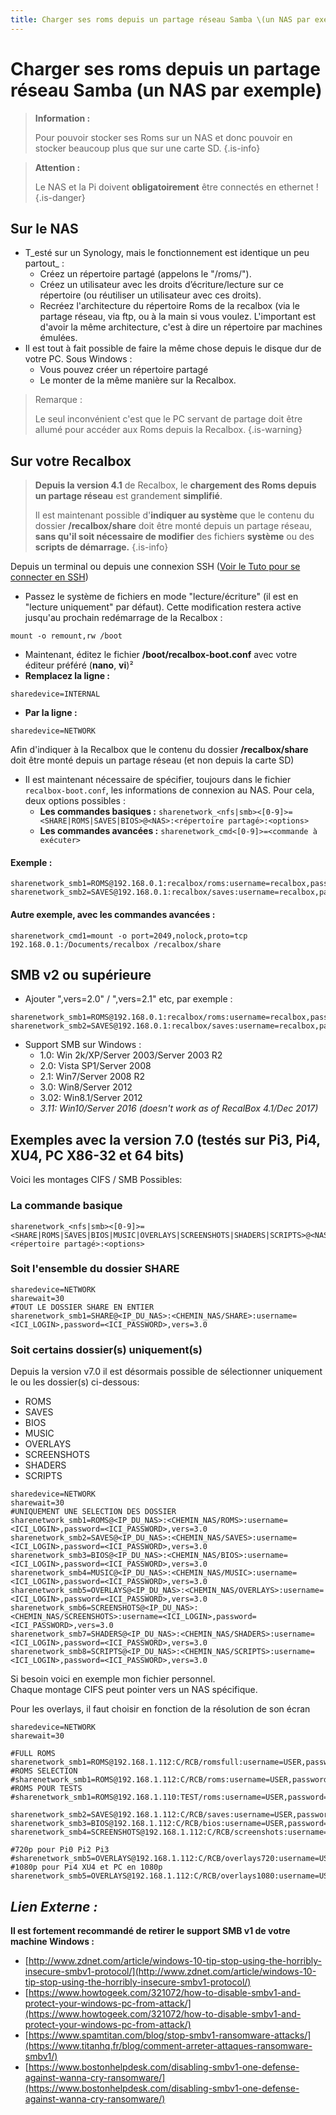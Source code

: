 ```yaml
---
title: Charger ses roms depuis un partage réseau Samba \(un NAS par exemple\)
---
```


# Charger ses roms depuis un partage réseau Samba \(un NAS par exemple\)


>**Information :**
>
>Pour pouvoir stocker ses Roms sur un NAS et donc pouvoir en stocker beaucoup plus que sur une carte SD.
{.is-info}


>**Attention :**
>
>Le NAS et la Pi doivent **obligatoirement** être connectés en ethernet !
{.is-danger}

## **Sur le NAS**

* T_esté sur un Synology, mais le fonctionnement est identique un peu partout_ :
  * Créez un répertoire partagé \(appelons le "/roms/"\).
  * Créez un utilisateur avec les droits d’écriture/lecture sur ce répertoire \(ou réutiliser un utilisateur avec ces droits\).
  * Recréez l'architecture du répertoire Roms de la recalbox \(via le partage réseau, via ftp, ou à la main si vous voulez. L'important est d'avoir la même architecture, c'est à dire un répertoire par machines émulées. 
* Il est tout à fait possible de faire la même chose depuis le disque dur de votre PC. Sous Windows :
  * Vous pouvez créer un répertoire partagé
  * Le monter de la même manière sur la Recalbox.


>Remarque :
>
>Le seul inconvénient c'est que le PC servant de partage doit être allumé pour accéder aux Roms depuis la Recalbox.
{.is-warning}

## Sur votre Recalbox <a id="recalbox-version-greater-than-4-1"></a>


>**Depuis la version 4.1** de Recalbox, le **chargement des Roms depuis un partage réseau** est grandement **simplifié**. 
>
>Il est maintenant possible d'**indiquer au système** que le contenu du dossier **/recalbox/share** doit être monté depuis un partage réseau, **sans qu'il soit nécessaire de modifier** des fichiers **système** ou des **scripts de démarrage.**
{.is-info}

Depuis un terminal ou depuis une connexion SSH \([Voir le Tuto pour se connecter en SSH](/v/francais/tutoriels/systeme/acces/acces-root-via-terminal)\)

* Passez le système de fichiers en mode "lecture/écriture" \(il est en "lecture uniquement" par défaut\). Cette modification restera active jusqu'au prochain redémarrage de la Recalbox :

```text
mount -o remount,rw /boot
```

* Maintenant, éditez le fichier **/boot/recalbox-boot.conf** avec votre éditeur préféré \(**nano**, **vi**\)²
* **Remplacez la ligne :**

```text
sharedevice=INTERNAL
```

* **Par la ligne :**

```text
sharedevice=NETWORK
```

Afin d'indiquer à la Recalbox que le contenu du dossier **/recalbox/share** doit être monté depuis un partage réseau \(et non depuis la carte SD\)

* Il est maintenant nécessaire de spécifier, toujours dans le fichier `recalbox-boot.conf`, les informations de connexion au NAS. Pour cela, deux options possibles :
  * **Les commandes basiques :** `sharenetwork_<nfs|smb><[0-9]>=<SHARE|ROMS|SAVES|BIOS>@<NAS>:<répertoire partagé>:<options>`
  * **Les commandes avancées :**  `sharenetwork_cmd<[0-9]>=<commande à exécuter>`

#### **Exemple :**

```text
sharenetwork_smb1=ROMS@192.168.0.1:recalbox/roms:username=recalbox,password=recalbox,vers=2.0
sharenetwork_smb2=SAVES@192.168.0.1:recalbox/saves:username=recalbox,password=recalbox,vers=2.0
```

#### **Autre exemple, avec les commandes avancées :**

```text
sharenetwork_cmd1=mount -o port=2049,nolock,proto=tcp 192.168.0.1:/Documents/recalbox /recalbox/share
```

## SMB v2 ou supérieure <a id="smb-v2-or-higher-support"></a>

* Ajouter ",vers=2.0" / ",vers=2.1" etc, par exemple :

```text
sharenetwork_smb1=ROMS@192.168.0.1:recalbox/roms:username=recalbox,password=recalbox,vers=2.0
sharenetwork_smb2=SAVES@192.168.0.1:recalbox/saves:username=recalbox,password=recalbox,vers=2.0
```

* Support SMB sur Windows :
  * 1.0: Win 2k/XP/Server 2003/Server 2003 R2
  * 2.0: Vista SP1/Server 2008
  * 2.1: Win7/Server 2008 R2
  * 3.0: Win8/Server 2012
  * 3.02: Win8.1/Server 2012
  * _3.11: Win10/Server 2016 \(doesn't work as of RecalBox 4.1/Dec 2017\)_

## Exemples avec la version 7.0 \(testés sur Pi3, Pi4, XU4, PC X86-32 et 64 bits\)

Voici les montages CIFS / SMB Possibles: 

### La commande basique

```text
sharenetwork_<nfs|smb><[0-9]>=<SHARE|ROMS|SAVES|BIOS|MUSIC|OVERLAYS|SCREENSHOTS|SHADERS|SCRIPTS>@<NAS>:<répertoire partagé>:<options>
```

### Soit l'ensemble du dossier SHARE

```text
sharedevice=NETWORK
sharewait=30
#TOUT LE DOSSIER SHARE EN ENTIER
sharenetwork_smb1=SHARE@<IP_DU_NAS>:<CHEMIN_NAS/SHARE>:username=<ICI_LOGIN>,password=<ICI_PASSWORD>,vers=3.0
```



### Soit certains dossier\(s\) uniquement\(s\)

Depuis la version v7.0 il est désormais possible de sélectionner uniquement le ou les dossier\(s\) ci-dessous:

* ROMS
* SAVES
* BIOS
* MUSIC
* OVERLAYS
* SCREENSHOTS
* SHADERS
* SCRIPTS

```text
sharedevice=NETWORK
sharewait=30
#UNIQUEMENT UNE SELECTION DES DOSSIER
sharenetwork_smb1=ROMS@<IP_DU_NAS>:<CHEMIN_NAS/ROMS>:username=<ICI_LOGIN>,password=<ICI_PASSWORD>,vers=3.0
sharenetwork_smb2=SAVES@<IP_DU_NAS>:<CHEMIN_NAS/SAVES>:username=<ICI_LOGIN>,password=<ICI_PASSWORD>,vers=3.0
sharenetwork_smb3=BIOS@<IP_DU_NAS>:<CHEMIN_NAS/BIOS>:username=<ICI_LOGIN>,password=<ICI_PASSWORD>,vers=3.0
sharenetwork_smb4=MUSIC@<IP_DU_NAS>:<CHEMIN_NAS/MUSIC>:username=<ICI_LOGIN>,password=<ICI_PASSWORD>,vers=3.0
sharenetwork_smb5=OVERLAYS@<IP_DU_NAS>:<CHEMIN_NAS/OVERLAYS>:username=<ICI_LOGIN>,password=<ICI_PASSWORD>,vers=3.0
sharenetwork_smb6=SCREENSHOTS@<IP_DU_NAS>:<CHEMIN_NAS/SCREENSHOTS>:username=<ICI_LOGIN>,password=<ICI_PASSWORD>,vers=3.0
sharenetwork_smb7=SHADERS@<IP_DU_NAS>:<CHEMIN_NAS/SHADERS>:username=<ICI_LOGIN>,password=<ICI_PASSWORD>,vers=3.0
sharenetwork_smb8=SCRIPTS@<IP_DU_NAS>:<CHEMIN_NAS/SCRIPTS>:username=<ICI_LOGIN>,password=<ICI_PASSWORD>,vers=3.0
```

Si besoin voici en exemple mon fichier personnel.   
Chaque montage CIFS peut pointer vers un NAS spécifique.

Pour les overlays, il faut choisir en fonction de la résolution de son écran

```text
sharedevice=NETWORK
sharewait=30

#FULL ROMS
sharenetwork_smb1=ROMS@192.168.1.112:C/RCB/romsfull:username=USER,password=PASS,vers=3.0
#ROMS SELECTION
#sharenetwork_smb1=ROMS@192.168.1.112:C/RCB/roms:username=USER,password=PASS,vers=3.0
#ROMS POUR TESTS
#sharenetwork_smb1=ROMS@192.168.1.110:TEST/roms:username=USER,password=PASS+,vers=3.0

sharenetwork_smb2=SAVES@192.168.1.112:C/RCB/saves:username=USER,password=PASS,vers=3.0
sharenetwork_smb3=BIOS@192.168.1.112:C/RCB/bios:username=USER,password=PASS,vers=3.0
sharenetwork_smb4=SCREENSHOTS@192.168.1.112:C/RCB/screenshots:username=USER,password=PASS,vers=3.0

#720p pour Pi0 Pi2 Pi3
#sharenetwork_smb5=OVERLAYS@192.168.1.112:C/RCB/overlays720:username=USER,password=PASS,vers=3.0
#1080p pour Pi4 XU4 et PC en 1080p
sharenetwork_smb5=OVERLAYS@192.168.1.112:C/RCB/overlays1080:username=USER,password=PASS,vers=3.0
```

## _Lien Externe :_

**Il est fortement recommandé de retirer le support SMB v1 de votre machine Windows :**

* ​[http://www.zdnet.com/article/windows-10-tip-stop-using-the-horribly-insecure-smbv1-protocol/](http://www.zdnet.com/article/windows-10-tip-stop-using-the-horribly-insecure-smbv1-protocol/)​
* ​[https://www.howtogeek.com/321072/how-to-disable-smbv1-and-protect-your-windows-pc-from-attack/](https://www.howtogeek.com/321072/how-to-disable-smbv1-and-protect-your-windows-pc-from-attack/)​
* [​https://www.spamtitan.com/blog/stop-smbv1-ransomware-attacks/](https://www.titanhq.fr/blog/comment-arreter-attaques-ransomware-smbv1/)​
* ​[https://www.bostonhelpdesk.com/disabling-smbv1-one-defense-against-wanna-cry-ransomware/](https://www.bostonhelpdesk.com/disabling-smbv1-one-defense-against-wanna-cry-ransomware/)

